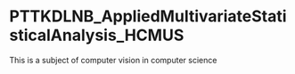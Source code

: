 # PTTKDLNB_AppliedMultivariateStatisticalAnalysis_HCMUS
This is a subject of computer vision in computer science
